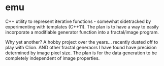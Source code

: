 # emu
C++ utility to represent iterative functions - somewhat sidetracked by experimenting with templates (C++11).
The plan is to have a way to easily incorporate a modifiable generator function into a fractal/image program.

Why yet another? A hobby project over the years... recently dusted off to play with Clion.
AND other fractal generaors I have found have precision determined by image pixel size. 
The plan is for the data generation to be completely independent of image properties.
